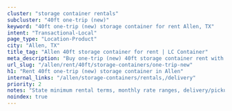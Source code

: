 ```yaml
---
cluster: "storage container rentals"
subcluster: "40ft one-trip (new)"
keyword: "40ft one-trip (new) storage container for rent Allen, TX"
intent: "Transactional-Local"
page_type: "Location-Product"
city: "Allen, TX"
title_tag: "Allen 40ft storage container for rent | LC Container"
meta_description: "Buy one-trip (new) 40ft storage container rent with local delivery in Allen, TX. LC Container — local Since 2003. Request a fast quote today."
url_slug: "/allen/rent/40ft/storage-containers/one-trip-new"
h1: "Rent 40ft one-trip (new) storage container in Allen"
internal_links: "/allen/storage-containers/rentals,/delivery"
priority: 2
notes: "State minimum rental terms, monthly rate ranges, delivery/pickup fees, service area."
noindex: true
---
```


<!-- TODO: Add unique city/inventory copy, images, and internal links here. -->
